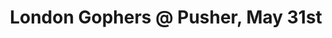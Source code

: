 ---
title: "London Gophers @ Pusher, May 31st"
summary: RSVP opens Wednesday, May 17, 2023 12:00 PM
showSummary: true
externalUrl: "https://www.meetup.com/londongophers/events/292486307/"
---